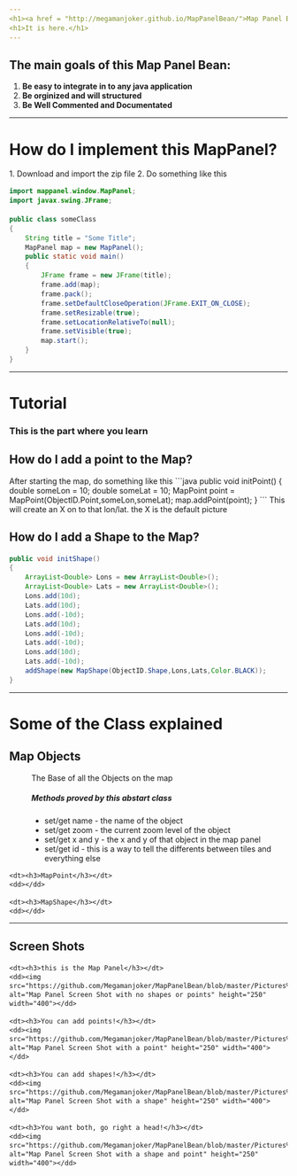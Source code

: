 ```yaml
---
<h1><a href = "http://megamanjoker.github.io/MapPanelBean/">Map Panel Bean<a></h1>
<h1>It is here.</h1>
---
```



<h2>The main goals of this Map Panel Bean:</h2>

1. <b> Be easy to integrate in to any java application </b>
2. <b> Be orginized and will structured </b>
3. <b> Be Well Commented and Documentated</b>

---
<h1>How do I implement this MapPanel?</h1>
1. Download and import the zip file
2. Do something like this

```java
import mappanel.window.MapPanel;
import javax.swing.JFrame;

public class someClass
{
    String title = "Some Title";
    MapPanel map = new MapPanel();
    public static void main()
    {
        JFrame frame = new JFrame(title);
        frame.add(map);
	    frame.pack();
	    frame.setDefaultCloseOperation(JFrame.EXIT_ON_CLOSE);
	    frame.setResizable(true);
    	frame.setLocationRelativeTo(null);
	    frame.setVisible(true);
	    map.start();
    }
}

```
---
<h1>Tutorial</h1>
<h3>This is the part where you learn</h3>

<h2>How do I add a point to the Map?</h2>
After starting the map, do something like this
```java
public void initPoint()
{
    double someLon = 10;
    double someLat = 10;
    MapPoint point = MapPoint(ObjectID.Point,someLon,someLat);
    map.addPoint(point);
}
```
This will create an X on to that lon/lat. the X is the default picture

<h2>How do I add a Shape to the Map?</h2>

```java
public void initShape()
{
    ArrayList<Double> Lons = new ArrayList<Double>();
    ArrayList<Double> Lats = new ArrayList<Double>();
    Lons.add(10d);
    Lats.add(10d);
    Lons.add(-10d);
    Lats.add(10d);
    Lons.add(-10d);
    Lats.add(-10d);
    Lons.add(10d);
    Lats.add(-10d);
    addShape(new MapShape(ObjectID.Shape,Lons,Lats,Color.BLACK));
}
```


---
<h1>Some of the Class explained</h1>
<dl>
    <dt><h2>Map Objects</h2></dt>
    <dd>The Base of all the Objects on the map</dd>
    <dd><h5>Methods proved by this abstart class</h5></dd>
    <dd>
        <ul>
            <li>set/get name - the name of the object</li>
            <li>set/get zoom - the current zoom level of the object</li>
            <li>set/get x and y - the x and y of that object in the map panel</li>
            <li>set/get id - this is a way to tell the differents between tiles and everything else</li>
            </ul>
    </dd>
    
    <dt><h3>MapPoint</h3></dt>
    <dd></dd>
    
    <dt><h3>MapShape</h3></dt>
    <dd></dd>

</dl>


---
<dl>
    <dt><h2>Screen Shots</h2></dt>  
    
    <dt><h3>this is the Map Panel</h3></dt>
    <dd><img src="https://github.com/Megamanjoker/MapPanelBean/blob/master/Pictures%20of%20the%20MapPanel/MapPanelScreenShot.png" alt="Map Panel Screen Shot with no shapes or points" height="250" width="400"></dd>
    
    <dt><h3>You can add points!</h3></dt>
    <dd><img src="https://github.com/Megamanjoker/MapPanelBean/blob/master/Pictures%20of%20the%20MapPanel/MapPanelScreenShotWithPoint.png" alt="Map Panel Screen Shot with a point" height="250" width="400"></dd>
    
    <dt><h3>You can add shapes!</h3></dt>
    <dd><img src="https://github.com/Megamanjoker/MapPanelBean/blob/master/Pictures%20of%20the%20MapPanel/MapPanelScreenShotWithAShape.png" alt="Map Panel Screen Shot with a shape" height="250" width="400"></dd>
    
    <dt><h3>You want both, go right a head!</h3></dt>
    <dd><img src="https://github.com/Megamanjoker/MapPanelBean/blob/master/Pictures%20of%20the%20MapPanel/MapPanelScreenShotWithPointAndShape.png" alt="Map Panel Screen Shot with a shape and point" height="250" width="400"></dd>

</dl>
